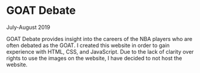 # GOAT Debate
July-August 2019

GOAT Debate provides insight into the careers of the NBA players who are often debated as the GOAT. I created this website in order to gain experience with HTML, CSS, and JavaScript. Due to the lack of clarity over rights to use the images on the website, I have decided to not host the website.
